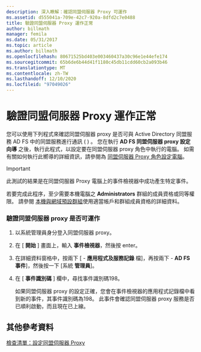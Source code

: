 ```yaml
---
description: 深入瞭解：確認同盟伺服器 Proxy 可運作
ms.assetid: d555041a-709e-42c7-920a-8dfd2c7e0488
title: 驗證同盟伺服器 Proxy 運作正常
author: billmath
manager: femila
ms.date: 05/31/2017
ms.topic: article
ms.author: billmath
ms.openlocfilehash: 80671525bd403e003460437a30c96e1e44efe174
ms.sourcegitcommit: 65b6de6b44d41f1180c45db11cdd60cb2a093b46
ms.translationtype: MT
ms.contentlocale: zh-TW
ms.lasthandoff: 12/10/2020
ms.locfileid: "97049026"
---
```

# <a name="verify-that-a-federation-server-proxy-is-operational"></a>驗證同盟伺服器 Proxy 運作正常


您可以使用下列程式來確認同盟伺服器 proxy 是否可與 Active Directory 同盟服務 AD FS 中的同盟服務進行通訊 \( \) 。 您在執行 **AD FS 同盟伺服器 proxy 設定向導** 之後，執行此程式，以設定要在同盟伺服器 proxy 角色中執行的電腦。 如需有關如何執行此嚮導的詳細資訊，請參閱為 [同盟伺服器 Proxy 角色設定電腦](Configure-a-Computer-for-the-Federation-Server-Proxy-Role.md)。

> [!IMPORTANT]
> 此測試的結果是在同盟伺服器 Proxy 電腦上的事件檢視器中成功產生特定事件。

若要完成此程序，至少需要本機電腦之 **Administrators** 群組的成員資格或同等權限。  請參閱 [本機與網域預設群組](https://go.microsoft.com/fwlink/?LinkId=83477)使用適當帳戶和群組成員資格的詳細資料。

### <a name="to-verify-that-a-federation-server-proxy-is-operational"></a>驗證同盟伺服器 proxy 是否可運作

1.  以系統管理員身分登入同盟伺服器 proxy。

2.  在 [ **開始** ] 畫面上，輸入 **事件檢視器**，然後按 enter。

3.  在詳細資料窗格中，按兩下 [ \- **應用程式及服務記錄** 檔]，再按兩下 \- **AD FS 事件**]，然後按一下 [系統 **管理員**]。

4.  在 [ **事件識別碼** ] 欄中，尋找事件識別碼198。

    如果同盟伺服器 proxy 的設定正確，您會在事件檢視器的應用程式記錄檔中看到新的事件，其事件識別碼為198。 此事件會確認同盟伺服器 proxy 服務是否已順利啟動，而且現在已上線。

## <a name="additional-references"></a>其他參考資料
[檢查清單：設定同盟伺服器 Proxy](Checklist--Setting-Up-a-Federation-Server-Proxy.md)


